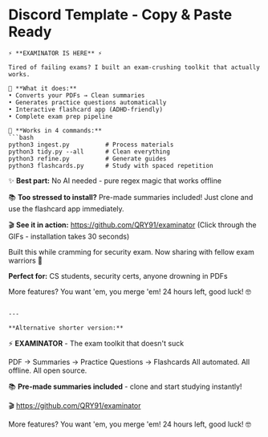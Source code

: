 # Discord Template - Copy & Paste Ready

```
⚡ **EXAMINATOR IS HERE** ⚡

Tired of failing exams? I built an exam-crushing toolkit that actually works.

🎯 **What it does:**
• Converts your PDFs → Clean summaries  
• Generates practice questions automatically
• Interactive flashcard app (ADHD-friendly)
• Complete exam prep pipeline

🚀 **Works in 4 commands:**
```bash
python3 ingest.py          # Process materials
python3 tidy.py --all      # Clean everything  
python3 refine.py          # Generate guides
python3 flashcards.py      # Study with spaced repetition
```

✨ **Best part:** No AI needed - pure regex magic that works offline

📚 **Too stressed to install?** Pre-made summaries included! Just clone and use the flashcard app immediately.

🎬 **See it in action:** https://github.com/QRY91/examinator
(Click through the GIFs - installation takes 30 seconds)

Built this while cramming for security exam. Now sharing with fellow exam warriors 💪

**Perfect for:** CS students, security certs, anyone drowning in PDFs

More features? You want 'em, you merge 'em! 24 hours left, good luck! 🤓
```

---

**Alternative shorter version:**

```
⚡ **EXAMINATOR** - The exam toolkit that doesn't suck

PDF → Summaries → Practice Questions → Flashcards
All automated. All offline. All open source.

📚 **Pre-made summaries included** - clone and start studying instantly!

🎬 https://github.com/QRY91/examinator

More features? You want 'em, you merge 'em! 24 hours left, good luck! 🤓
``` 